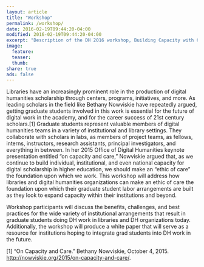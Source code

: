 ```yaml
---
layout: article
title: "Workshop"
permalink: /workshop/
date: 2016-02-19T09:44:20-04:00
modified: 2016-02-19T09:44:20-04:00
excerpt: "Description of the DH 2016 workshop, Building Capacity with Care: Graduate Students and DH work in the Library."
image:
  feature:
  teaser:
  thumb:
share: true
ads: false
---
```


Libraries have an increasingly prominent role in the production of digital humanities scholarship through centers, programs, initiatives, and more. As leading scholars in the field like Bethany Nowviskie have repeatedly argued, getting graduate students involved in this work is essential for the future of digital work in the academy, and for the career success of 21st century scholars.[1] Graduate students represent valuable members of digital humanities teams in a variety of institutional and library settings. They collaborate with scholars in labs, as members of project teams, as fellows, interns, instructors, research assistants, principal investigators, and everything in between. In her 2015 Office of Digital Humanities keynote presentation entitled “on capacity and care,” Nowviskie argued that, as we continue to build individual, institutional, and even national capacity for digital scholarship in higher education, we should make an “ethic of care” the foundation upon which we work. This workshop will address how libraries and digital humanities organizations can make an ethic of care the foundation upon which their graduate student labor arrangements are built as they look to expand capacity within their institutions and beyond.

Workshop participants will discuss the benefits, challenges, and best practices for the wide variety of institutional arrangements that result in graduate students doing DH work in libraries and DH organizations today. Additionally, the workshop will produce a white paper that will serve as a resource for institutions hoping to integrate grad students into DH work in the future.

[1] “On Capacity and Care.” Bethany Nowviskie, October 4, 2015. http://nowviskie.org/2015/on-capacity-and-care/.